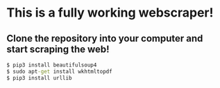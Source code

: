 # This is a fully working webscraper!
## Clone the repository into your computer and start scraping the web!


``` cmd
$ pip3 install beautifulsoup4
$ sudo apt-get install wkhtmltopdf
$ pip3 install urllib
```
